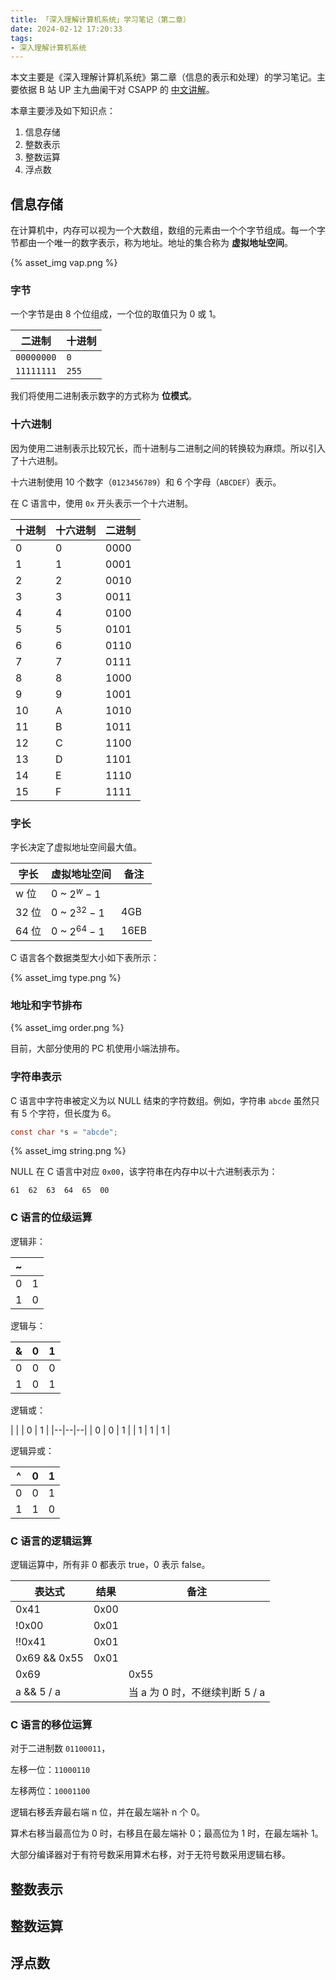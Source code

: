 ```yaml
---
title: 「深入理解计算机系统」学习笔记（第二章）
date: 2024-02-12 17:20:33
tags:
- 深入理解计算机系统
---
```


本文主要是《深入理解计算机系统》第二章（信息的表示和处理）的学习笔记。主要依据 B 站 UP 主九曲阑干对 CSAPP 的 [中文讲解](https://www.bilibili.com/video/BV1cD4y1D7uR)。

本章主要涉及如下知识点：

1. 信息存储
2. 整数表示
3. 整数运算
4. 浮点数

<!-- more -->
## 信息存储

在计算机中，内存可以视为一个大数组，数组的元素由一个个字节组成。每一个字节都由一个唯一的数字表示，称为地址。地址的集合称为 **虚拟地址空间**。

{% asset_img vap.png %}

### 字节

一个字节是由 8 个位组成，一个位的取值只为 0 或 1。

|  二进制     |  十进制  |
|------------|---------|
| `00000000` | `0`     |
| `11111111` | `255`   |

我们将使用二进制表示数字的方式称为 **位模式**。

### 十六进制

因为使用二进制表示比较冗长，而十进制与二进制之间的转换较为麻烦。所以引入了十六进制。

十六进制使用 10 个数字（`0123456789`）和 6 个字母（`ABCDEF`）表示。

在 C 语言中，使用 `0x` 开头表示一个十六进制。

| 十进制 | 十六进制 | 二进制 |
|-------|---------|------|
| 0     | 0      | 0000 |
| 1     | 1      | 0001 |
| 2     | 2      | 0010 |
| 3     | 3      | 0011 |
| 4     | 4      | 0100 |
| 5     | 5      | 0101 |
| 6     | 6      | 0110 |
| 7     | 7      | 0111 |
| 8     | 8      | 1000 |
| 9     | 9      | 1001 |
| 10    | A      | 1010 |
| 11    | B      | 1011 |
| 12    | C      | 1100 |
| 13    | D      | 1101 |
| 14    | E      | 1110 |
| 15    | F      | 1111 |

### 字长

字长决定了虚拟地址空间最大值。

| 字长 | 虚拟地址空间 | 备注 |
|------|------------|-----|
| w 位 | 0 ~ $2^w-1$ |    |
| 32 位 | 0 ~ $2^{32}-1$ | 4GB |
| 64 位 | 0 ~ $2^{64}-1$ | 16EB |

C 语言各个数据类型大小如下表所示：

{% asset_img type.png %}

### 地址和字节排布

{% asset_img order.png %}

目前，大部分使用的 PC 机使用小端法排布。

### 字符串表示

C 语言中字符串被定义为以 NULL 结束的字符数组。例如，字符串 `abcde` 虽然只有 5 个字符，但长度为 6。

```c
const char *s = "abcde";
```

{% asset_img string.png %}

NULL 在 C 语言中对应 `0x00`，该字符串在内存中以十六进制表示为：

```
61  62  63  64  65  00
```

### C 语言的位级运算

逻辑非：

| ~ | |
|--|--|
|0 | 1 |
|1 | 0 |

逻辑与：

| & | 0 | 1 |
|--|--|--|
| 0 | 0 | 0 |
| 1 | 0 | 1 |

逻辑或：

| | | 0 | 1 |
|--|--|--|
| 0 | 0 | 1 |
| 1 | 1 | 1 |

逻辑异或：

| ^ | 0 | 1 |
|--|--|--|
| 0 | 0 | 1 |
| 1 | 1 | 0 |

### C 语言的逻辑运算

逻辑运算中，所有非 0 都表示 true，0 表示 false。

| 表达式 | 结果 | 备注 |
|----|----|--|
| 0x41 | 0x00 | |
| !0x00 | 0x01 | |
| !!0x41 | 0x01 | |
| 0x69 && 0x55 | 0x01 | |
| 0x69 || 0x55 | 0x01 | |
| a && 5 / a |  | 当 a 为 0 时，不继续判断 5 / a|

### C 语言的移位运算

对于二进制数 `01100011`，

左移一位：`11000110`

左移两位：`10001100`

逻辑右移丢弃最右端 n 位，并在最左端补 n 个 0。

算术右移当最高位为 0 时，右移且在最左端补 0；最高位为 1 时，在最左端补 1。

大部分编译器对于有符号数采用算术右移，对于无符号数采用逻辑右移。

## 整数表示



## 整数运算



## 浮点数


